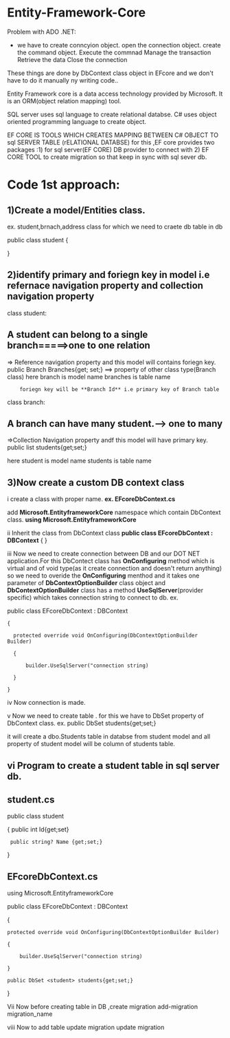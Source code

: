 # Entity-Framework-Core

Problem with ADO .NET:
- we have to create conncyion object.
  open the connection object.
  create the command object.
  Execute the commnad 
  Manage the transaction 
  Retrieve the data
  Close the connection

These things are done by DbContext class object in EFcore and we don't have to do it manually ny writing code..

Entity Framework  core is  a data access technology provided by Microsoft.
It is an ORM(object relation mapping) tool.

SQL server uses sql  language to create relational databse.
C# uses object oriented programming language to create object.

EF CORE IS TOOLS WHICH CREATES MAPPING BETWEEN C# OBJECT TO sql SERVER TABLE (rELATIONAL DATABSE)
for this ,EF core provides two packages :1) for sql server(EF CORE) DB provider to connect with 2) EF CORE TOOL to create migration so that keep in sync with sql sever db.

Code 1st approach:
========================
1)Create a model/Entities class.
-----------------------
ex. student,brnach,address class for which we need to craete db table in db

public class student
{
  
}

2)identify primary and foriegn key in model i.e refernace navigation property and collection navigation property
-------------------------------

  class student:
  
  A student can belong to a single branch=====>one to one relation
  -------------
  => Reference navigation property and this model will contains foriegn key.
  public  Branch Branches{get; set;} ==> property of other class type(Branch class)
    here branch is model name
        branches is table name

        foriegn key will be **Branch Id** i.e primary key of Branch table

class branch:

  A branch can have many student.--> one to many
  -----------
  =>Collection Navigation property andf this model will have primary key.
  public list<student> students{get;set;}

  here student is model name
      students is table name
      
3)Now create a custom DB context class
-----------------
i create a class with proper name.
  **ex. EFcoreDbContext.cs**

add **Microsoft.EntityframeworkCore** namespace  which contain DbContext class.
  **using Microsoft.EntityframeworkCore**

ii Inherit the class from DbContext class
  **public class EFcoreDbContext : DBContext**
  {
  }

iii Now we need to create connection between DB and our DOT NET application.For this DbContect class has **OnConfiguring** method which is virtual and of void type(as it create connection and doesn't return anything) so we need to overide the **OnConfiguring** menthod and it takes one parameter of **DbContextOptionBuilder** class object and **DbContextOptionBuilder** class has a method **UseSqlServer**(provider specific) which takes connection string to connect to db.
ex.
  
  public class EFcoreDbContext : DBContext
  
    {
    
      protected override void OnConfiguring(DbContextOptionBuilder Builder)
      
      {
      
          builder.UseSqlServer("connection string)
          
      }
      
    }

iv Now connection is made.

v Now we need to create  table .
for this we have to DbSet property of DbContext class.
ex. public DbSet <student> students{get;set;}

it will create a dbo.Students table in databse from student model and all property of student model will be column of students table.


vi Program to create a student table in sql server db.
----------------------------------------------------
student.cs
-------------

  public class student

  {
     public int Id{get;set}
     
     public string? Name {get;set;}
  }

EFcoreDbContext.cs
-----------------
using Microsoft.EntityframeworkCore

  public class EFcoreDbContext : DBContext

  {
  
    protected override void OnConfiguring(DbContextOptionBuilder Builder)
    
    {
    
        builder.UseSqlServer("connection string)
        
    }

    public DbSet <student> students{get;set;}
    
  }

Vii Now before creating table in DB ,create migration
        add-migration migration_name

viii Now to add table update migration 
        update migration

  



      


  

